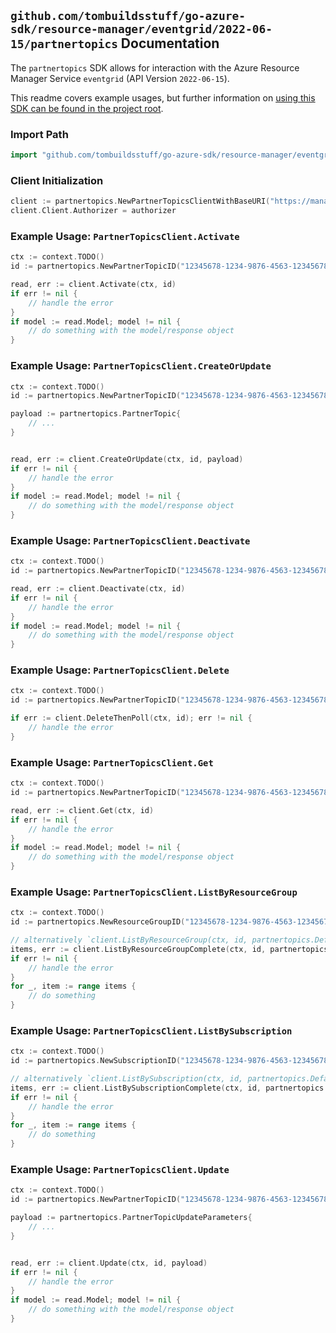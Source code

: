 
## `github.com/tombuildsstuff/go-azure-sdk/resource-manager/eventgrid/2022-06-15/partnertopics` Documentation

The `partnertopics` SDK allows for interaction with the Azure Resource Manager Service `eventgrid` (API Version `2022-06-15`).

This readme covers example usages, but further information on [using this SDK can be found in the project root](https://github.com/tombuildsstuff/go-azure-sdk/tree/main/docs).

### Import Path

```go
import "github.com/tombuildsstuff/go-azure-sdk/resource-manager/eventgrid/2022-06-15/partnertopics"
```


### Client Initialization

```go
client := partnertopics.NewPartnerTopicsClientWithBaseURI("https://management.azure.com")
client.Client.Authorizer = authorizer
```


### Example Usage: `PartnerTopicsClient.Activate`

```go
ctx := context.TODO()
id := partnertopics.NewPartnerTopicID("12345678-1234-9876-4563-123456789012", "example-resource-group", "partnerTopicValue")

read, err := client.Activate(ctx, id)
if err != nil {
	// handle the error
}
if model := read.Model; model != nil {
	// do something with the model/response object
}
```


### Example Usage: `PartnerTopicsClient.CreateOrUpdate`

```go
ctx := context.TODO()
id := partnertopics.NewPartnerTopicID("12345678-1234-9876-4563-123456789012", "example-resource-group", "partnerTopicValue")

payload := partnertopics.PartnerTopic{
	// ...
}


read, err := client.CreateOrUpdate(ctx, id, payload)
if err != nil {
	// handle the error
}
if model := read.Model; model != nil {
	// do something with the model/response object
}
```


### Example Usage: `PartnerTopicsClient.Deactivate`

```go
ctx := context.TODO()
id := partnertopics.NewPartnerTopicID("12345678-1234-9876-4563-123456789012", "example-resource-group", "partnerTopicValue")

read, err := client.Deactivate(ctx, id)
if err != nil {
	// handle the error
}
if model := read.Model; model != nil {
	// do something with the model/response object
}
```


### Example Usage: `PartnerTopicsClient.Delete`

```go
ctx := context.TODO()
id := partnertopics.NewPartnerTopicID("12345678-1234-9876-4563-123456789012", "example-resource-group", "partnerTopicValue")

if err := client.DeleteThenPoll(ctx, id); err != nil {
	// handle the error
}
```


### Example Usage: `PartnerTopicsClient.Get`

```go
ctx := context.TODO()
id := partnertopics.NewPartnerTopicID("12345678-1234-9876-4563-123456789012", "example-resource-group", "partnerTopicValue")

read, err := client.Get(ctx, id)
if err != nil {
	// handle the error
}
if model := read.Model; model != nil {
	// do something with the model/response object
}
```


### Example Usage: `PartnerTopicsClient.ListByResourceGroup`

```go
ctx := context.TODO()
id := partnertopics.NewResourceGroupID("12345678-1234-9876-4563-123456789012", "example-resource-group")

// alternatively `client.ListByResourceGroup(ctx, id, partnertopics.DefaultListByResourceGroupOperationOptions())` can be used to do batched pagination
items, err := client.ListByResourceGroupComplete(ctx, id, partnertopics.DefaultListByResourceGroupOperationOptions())
if err != nil {
	// handle the error
}
for _, item := range items {
	// do something
}
```


### Example Usage: `PartnerTopicsClient.ListBySubscription`

```go
ctx := context.TODO()
id := partnertopics.NewSubscriptionID("12345678-1234-9876-4563-123456789012")

// alternatively `client.ListBySubscription(ctx, id, partnertopics.DefaultListBySubscriptionOperationOptions())` can be used to do batched pagination
items, err := client.ListBySubscriptionComplete(ctx, id, partnertopics.DefaultListBySubscriptionOperationOptions())
if err != nil {
	// handle the error
}
for _, item := range items {
	// do something
}
```


### Example Usage: `PartnerTopicsClient.Update`

```go
ctx := context.TODO()
id := partnertopics.NewPartnerTopicID("12345678-1234-9876-4563-123456789012", "example-resource-group", "partnerTopicValue")

payload := partnertopics.PartnerTopicUpdateParameters{
	// ...
}


read, err := client.Update(ctx, id, payload)
if err != nil {
	// handle the error
}
if model := read.Model; model != nil {
	// do something with the model/response object
}
```
